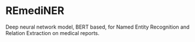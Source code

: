# REmediNER
Deep neural network model, BERT based, for Named Entity Recognition and Relation Extraction on medical reports.
